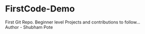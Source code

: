 # FirstCode-Demo
First Git Repo. Beginner level Projects and contributions to follow...
<br>
Author - Shubham Pote
